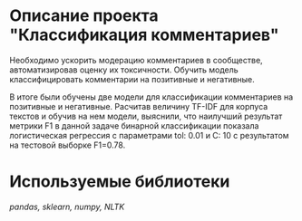 # Описание проекта "Классификация комментариев"

Необходимо ускорить модерацию комментариев в сообществе, автоматизировав оценку их токсичности. Обучить модель классифицировать комментарии на позитивные и негативные.

В итоге были обучены две модели для классификации комментариев на позитивные и негативные. Расчитав величину TF-IDF для корпуса текстов и обучив на нем модели, выяснили, что наилучший результат метрики F1 в данной задаче бинарной классификации показала логистическая регрессия с параметрами tol: 0.01 и C: 10 с результатом на тестовой выборке F1=0.78.

# Используемые библиотеки
*pandas, sklearn, numpy, NLTK*
